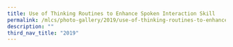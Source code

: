 ```yaml
---
title: Use of Thinking Routines to Enhance Spoken Interaction Skill
permalink: /mlcs/photo-gallery/2019/use-of-thinking-routines-to-enhance-spoken-interaction-skill/
description: ""
third_nav_title: "2019"
---
```


